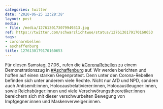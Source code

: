 ```yaml
---
categories: twitter
date: '2020-06-25 12:28:38'
layout: post
media:
- file: /media/1276130173079949313.jpg
ref: https://twitter.com/schwarzlichtwue/status/1276130179170160653
tags:
- coronarebellen
- aschaffenburg
title: 1276130179170160653
---
```

Für diesen Samstag, 27.06., rufen die [#CoronaRebellen](/t/coronarebellen) zu einem Demonstrationszug in [#Aschaffenburg](/t/aschaffenburg) auf. Wir werden berichten und hoffen auf einen starken Gegenprotest. Denn unter den Corona-Rebellen befinden sich unter anderem viele Rechte. 
Nicht nur AfD und NPD, sondern auch Antisemit:innen, Holocaustrelativierer:innen, Holocaustleugner:innen, sowie Reichsbürger:innen und viele Verschwörungstheoretiker:innen bereichern sich mit dieser verschwurbelten Bewegung von Impfgegner:innen und Maskenverweiger:innen.